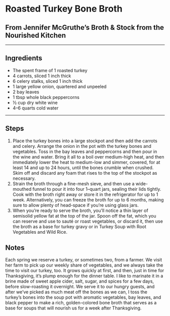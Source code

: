 # Roasted Turkey Bone Broth

## From Jennifer McGruthe’s Broth & Stock from the Nourished Kitchen
---

## Ingredients

* The spent frame of 1 roasted turkey
* 4 carrots, sliced 1 inch thick
* 6 celery stalks, sliced 1 inch thick
* 1 large yellow onion, quartered and unpeeled
* 2 bay leaves
* 1 tbsp whole black peppercorns
* ½ cup dry white wine
* 4–6 quarts cold water


---

## Steps

1.  Place the turkey bones into a large stockpot and then add the carrots and celery. Arrange the onion in the pot with the turkey bones and vegetables. Toss in the bay leaves and peppercorns and then pour in the wine and water. Bring it all to a boil over medium-high heat, and then immediately lower the heat to medium-low and simmer, covered, for at least 14 and up to 24 hours, until the bones crumble when crushed. Skim off and discard any foam that rises to the top of the stockpot as necessary.
2.  Strain the broth through a fine-mesh sieve, and then use a wide-mouthed funnel to pour it into four 1–quart jars, sealing their lids tightly. Cook with the broth right away or store it in the refrigerator for up to 1 week. Alternatively, you can freeze the broth for up to 6 months, making sure to allow plenty of head-space if you’re using glass jars. 
3.  When you’re ready to serve the broth, you’ll notice a thin layer of semisolid yellow fat at the top of the jar. Spoon off the fat, which you can reserve and use to sauté or roast vegetables, or discard it, then use the broth as a base for turkey gravy or in Turkey Soup with Root Vegetables and Wild Rice.

## Notes

Each spring we reserve a turkey, or sometimes two, from a farmer. We visit her farm to pick up our weekly share of vegetables, and we always take the time to visit our turkey, too. It grows quickly at first, and then, just in time for Thanksgiving, it’s plump enough for the dinner table. I like to marinate it in a brine made of sweet apple cider, salt, sugar, and spices for a few days, before slow-roasting it overnight. We serve it to our hungry guests, and after we’ve picked as much meat off the bones as we can, I toss the turkey’s bones into the soup pot with aromatic vegetables, bay leaves, and black pepper to make a rich, golden-colored bone broth that serves as a base for soups that will nourish us for a week after Thanksgiving.
